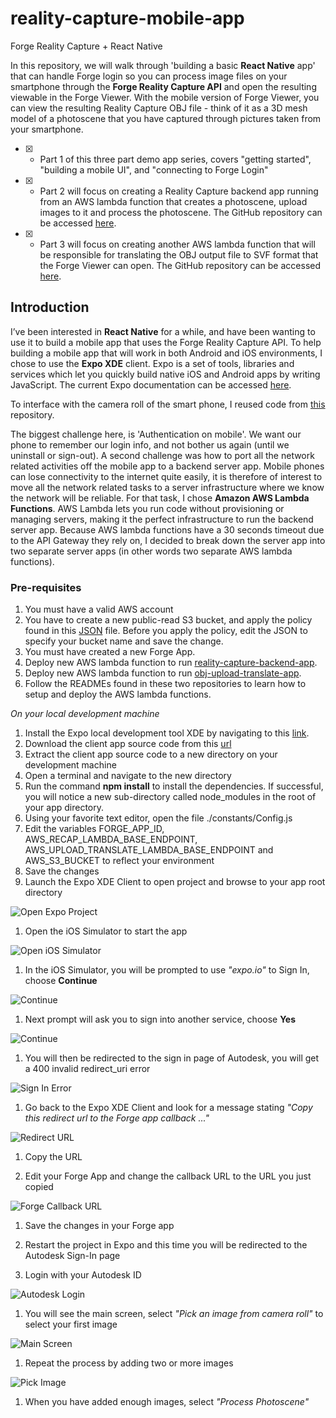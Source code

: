 # reality-capture-mobile-app
Forge Reality Capture + React Native

In this repository, we will walk through 'building a basic **React Native** app' that can handle Forge login so you can process image files on your smartphone through the **Forge Reality Capture API** and open the resulting viewable in the Forge Viewer.  With the mobile version of Forge Viewer, you can view the resulting Reality Capture OBJ file - think of it as a 3D mesh model of a photoscene that you have captured through pictures taken from your smartphone.

- [x] - Part 1 of this three part demo app series, covers "getting started", "building a mobile UI", and "connecting to Forge Login"

- [x] - Part 2 will focus on creating a Reality Capture backend app running from an AWS lambda function that creates a photoscene, upload images to it and process the photoscene. The GitHub repository can be accessed [here](https://github.com/mazerab/reality-capture-backend-app).

- [x] - Part 3 will focus on creating another AWS lambda function that will be responsible for translating the OBJ output file to SVF format that the Forge Viewer can open. The GitHub repository can be accessed [here](https://github.com/mazerab/obj-upload-translate-app).

## Introduction

I’ve been interested in **React Native** for a while, and have been wanting to use it to build a mobile app that uses the Forge Reality Capture API. To help building a mobile app that will work in both Android and iOS environments, I chose to use the **Expo XDE** client. Expo is a set of tools, libraries and services which let you quickly build native iOS and Android apps by writing JavaScript. The current Expo documentation can be accessed [here](https://docs.expo.io/versions/v26.0.0/). 

To interface with the camera roll of the smart phone, I reused code from [this](https://github.com/expo/image-upload-example) repository. 

The biggest challenge here, is 'Authentication on mobile'. We want our phone to remember our login info, and not bother us again (until we uninstall or sign-out). A second challenge was how to port all the network related activities off the mobile app to a backend server app. Mobile phones can lose connectivity to the internet quite easily, it is therefore of interest to move all the network related tasks to a server infrastructure where we know the network will be reliable. For that task, I chose **Amazon AWS Lambda Functions**. AWS Lambda lets you run code without provisioning or managing servers, making it the perfect infrastructure to run the backend server app. Because AWS lambda functions have a 30 seconds timeout due to the API Gateway they rely on, I decided to break down the server app into two separate server apps (in other words two separate AWS lambda functions). 


### Pre-requisites

1. You must have a valid AWS account
1. You have to create a new public-read S3 bucket, and apply the policy found in this [JSON](https://github.com/mazerab/reality-capture-mobile-app/blob/master/s3-policy.json) file. Before you apply the policy, edit the JSON to specify your bucket name and save the change.
1. You must have created a new Forge App. 
1. Deploy new AWS lambda function to run [reality-capture-backend-app](https://github.com/mazerab/reality-capture-backend-app). 
1. Deploy new AWS lambda function to run [obj-upload-translate-app](https://github.com/mazerab/obj-upload-translate-app).
1. Follow the READMEs found in these two repositories to learn how to setup and deploy the AWS lambda functions.

*On your local development machine*

1. Install the Expo local development tool XDE by navigating to this [link](https://docs.expo.io/versions/latest/introduction/installation.html).
1. Download the client app source code from this [url](https://github.com/mazerab/reality-capture-mobile-app/archive/master.zip)
1. Extract the client app source code to a new directory on your development machine
1. Open a terminal and navigate to the new directory
1. Run the command **npm install** to install the dependencies. If successful, you will notice a new sub-directory called node_modules in the root of your app directory.
1. Using your favorite text editor, open the file ./constants/Config.js
1. Edit the variables FORGE_APP_ID, AWS_RECAP_LAMBDA_BASE_ENDPOINT, AWS_UPLOAD_TRANSLATE_LAMBDA_BASE_ENDPOINT and AWS_S3_BUCKET to reflect your environment
1. Save the changes
1. Launch the Expo XDE Client to open project and browse to your app root directory

  ![Open Expo Project](/assets/images/expo-open-project.png)

1. Open the iOS Simulator to start the app

  ![Open iOS Simulator](/assets/images/open-ios-simulator.png)

1. In the iOS Simulator, you will be prompted to use *"expo.io"* to Sign In, choose **Continue**

  ![Continue](/assets/images/expo-io-sign-in.png)
  
1. Next prompt will ask you to sign into another service, choose **Yes**

  ![Continue](/assets/images/sign-in-to-another-service.png)

1. You will then be redirected to the sign in page of Autodesk, you will get a 400 invalid redirect_uri error

  ![Sign In Error](/assets/images/400-invalid-redirect-uri.png)
  
1. Go back to the Expo XDE Client and look for a message stating *"Copy this redirect url to the Forge app callback ..."*

  ![Redirect URL](/assets/images/redirect-url.png)

1. Copy the URL

1. Edit your Forge App and change the callback URL to the URL you just copied

  ![Forge Callback URL](/assets/images/callback-url.png)

1. Save the changes in your Forge app

1. Restart the project in Expo and this time you will be redirected to the Autodesk Sign-In page

1. Login with your Autodesk ID

  ![Autodesk Login](/assets/images/adsk-sign-in.png)

1. You will see the main screen, select *"Pick an image from camera roll"* to select your first image

  ![Main Screen](/assets/images/main-app-screen.png)

1. Repeat the process by adding two or more images

  ![Pick Image](/assets/images/pick-an-image-from-camera-roll.png)

1. When you have added enough images, select *"Process Photoscene"*





